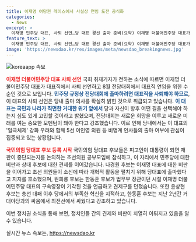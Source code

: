 ```yaml
---
title: 이재명 여당권 레이스에서 사실상 연임 도전 공식화
categories:
  - News
excerpt: >
  이재명 민주당 대표, 사퇴 선언…당 대표 경선 출마 준비(요약) 이재명 더불어민주당 대표가 사퇴 선언하며 오는 8월 전당대회에서 대표직 연임 도전할 것으로 전망됩니다. 사퇴 후 출마 의사를 공개하지 않으면서도 연임 도전 가능성을 시사하며, 국민과 국가 위기에 대한 고민을 밝혔습니다. 이에 대한 우려와 함께 국민의힘 당대표 후보 등록 시작과 후보들의 행보도 주목받고 있습니다.
feature_text: >
  이재명 민주당 대표, 사퇴 선언…당 대표 경선 출마 준비(요약) 이재명 더불어민주당 대표가 사퇴 선언하며 오는 8월 전당대회에서 대표직 연임 도전할 것으로 전망됩니다. 사퇴 후 출마 의사를 공개하지 않으면서도 연임 도전 가능성을 시사하며, 국민과 국가 위기에 대한 고민을 밝혔습니다. 이에 대한 우려와 함께 국민의힘 당대표 후보 등록 시작과 후보들의 행보도 주목받고 있습니다.
image: 'https://newsdao.kr/res/images/meta/newsdao_breakingnews.jpg'
---
```


<p><img src="https://newsdao.kr/res/images/meta/newsdao_breakingnews.jpg" alt="koreaapp 속보" /></p>

<p><b><span style="color: #ee2323;">이재명 더불어민주당 대표 사퇴 선언</span></b>
국회 취재기자가 전하는 소식에 따르면 이재명 더불어민주당 대표가 대표직에서 사퇴 선언하고 8월 전당대회에서 대표직 연임을 위한 수순인 것으로 보입니다. <b><span style="color: #1a5490;">민주당 규정상 전당대회에 출마하려면 대표직을 사퇴해야 하므로</span></b>, 이 대표의 사퇴 선언은 당내 출마 의사를 확실히 밝힌 것으로 취급되고 있습니다. <b><span style="color: #1a5490;">이 대표는 국민과 나라가 직면한 거대한 위기 앞에서</span></b> 당과 자신이 향후 어떤 길을 선택해야 하는지 심도 있게 고민할 것이라고 밝혔으며, 전당대회는 새로운 희망을 이루고 새로운 미래를 여는 중요한 모멘텀이 돼야 한다고 강조했습니다. 이로 인해 당내에서는 이 대표의 '일극체제' 강화 우려와 함께 5선 이인영 의원 등 비명계 인사들의 출마 여부에 관심이 집중되고 있는 상황입니다. </p>

<p><b><span style="color: #ee2323;">국민의힘 당대표 후보 등록 시작</span></b>
국민의힘 당대표 후보들은 피고인이 대통령이 되면 재판이 중단되는지를 논의하는 초선의원 공부모임에 참석하고, 이 자리에서 민주당에 대한 비판과 상대 후보에 대한 견제를 이어갔습니다. 나경원 후보는 이재명 대표에 대한 비판을 이어가고 초선 의원들이 소신에 따라 개혁적 활동을 펼치기 위해 당대표에 출마했다고 지지를 호소했으며, 원희룡 후보는 한동훈 후보가 법무부 장관이던 시절 이재명 더불어민주당 대표의 구속영장이 기각된 것을 언급하고 견제구를 던졌습니다. 또한 윤상현 후보는 총선 대패 이후 당에서의 부족한 혁신을 지적하고, 한동훈 후보는 지난 2년간 거대야당과의 싸움에서 최전선에서 싸웠다고 강조하고 있습니다. </p>

<p>이번 정치권 소식을 통해 보면, 정치인들 간의 견제와 비판이 치열히 이뤄지고 있음을 알 수 있습니다.</p>
실시간 뉴스 속보는, <a href="https://newsdao.kr" rel="dofollow">https://newsdao.kr</a>


